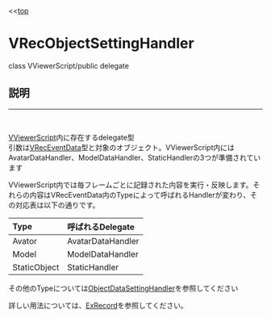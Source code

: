 <<[top](VRec_ja.md)
# **VRecObjectSettingHandler**
class VViewerScript/public delegate

## **説明**
---
<br>


[VViewerScript](VViewerScript_ja.md)内に存在するdelegate型<br>
引数は[VRecEventData](VRecEventData_ja.md)型と対象のオブジェクト。VViewerScript内にはAvatarDataHandler、ModelDataHandler、StaticHandlerの3つが準備されています

VViewerScript内では毎フレームごとに記録された内容を実行・反映します。それらの内容はVRecEventData内のTypeによって呼ばれるHandlerが変わり、その対応表は以下の通りです。

|Type|呼ばれるDelegate|
|:--|:--|
|Avator|AvatarDataHandler|
|Model|ModelDataHandler|
|StaticObject|StaticHandler|

その他のTypeについては[ObjectDataSettingHandler](ObjectDataSettingHandler_ja.md)を参照してください

詳しい用法については、[ExRecord](ExRecord_ja.md)を参照してください。
